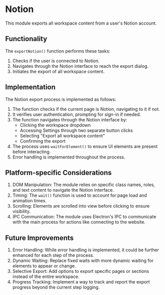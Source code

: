 # Notion

This module exports all workspace content from a user's Notion account.

## Functionality

The `exportNotion()` function performs these tasks:
1. Checks if the user is connected to Notion.
2. Navigates through the Notion interface to reach the export dialog.
3. Initiates the export of all workspace content.
 
## Implementation

The Notion export process is implemented as follows:
1. The function checks if the current page is Notion, navigating to it if not.
2. It verifies user authentication, prompting for sign-in if needed.
3. The function navigates through the Notion interface by:
   - Clicking the workspace dropdown
   - Accessing Settings through two separate button clicks
   - Selecting "Export all workspace content"
   - Confirming the export
4. The process uses `waitForElement()` to ensure UI elements are present before interacting.
5. Error handling is implemented throughout the process.

## Platform-specific Considerations

1. DOM Manipulation: The module relies on specific class names, roles, and text content to navigate the Notion interface.
2. Timing: The `wait()` function is used to account for page load and animation times.
3. Scrolling: Elements are scrolled into view before clicking to ensure visibility.
4. IPC Communication: The module uses Electron's IPC to communicate with the main process for actions like connecting to the website.

## Future Improvements

1. Error Handling: While error handling is implemented, it could be further enhanced for each step of the process.
2. Dynamic Waiting: Replace fixed waits with more dynamic waiting for elements to appear or change.
3. Selective Export: Add options to export specific pages or sections instead of the entire workspace.
4. Progress Tracking: Implement a way to track and report the export progress beyond the current step logging.

